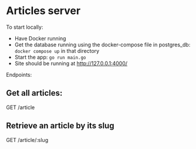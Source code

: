 Articles server
===============

To start locally:

* Have Docker running
* Get the database running using the docker-compose file in postgres_db: `docker compose up` in that directory
* Start the app: `go run main.go`
* Site should be running at http://127.0.0.1:4000/
    
Endpoints:

Get all articles:
-----------------

GET /article 

Retrieve an article by its slug
--------------------------------

GET /article/:slug 
